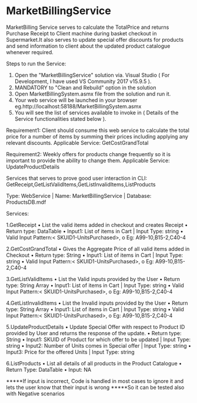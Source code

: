 # MarketBillingService
MarketBilling Service serves to calculate the TotalPrice and returns Purchase Receipt to Client machine during basket checkout in Supermarket.It also serves to update special offer discounts for products and send information to client about the updated product catalogue whenever required.

Steps to run the Service:
1. Open the "MarketBillingService" solution via. Visual Studio ( For Development, I have used VS Community 2017 v15.9.5 ).
2. MANDATORY to "Clean and Rebuild" option in the solution 
3. Open MarketBillingSystem.asmx file from the solution and run it.
4. Your web service will be launched in your browser eg.http://localhost:58188/MarketBillingSystem.asmx 
5. You will see the list of services available to invoke in ( Details of the Service functionalities stated below ).

Requirement1: Client should consume this web service to calculate the total price for a number of items by summing their prices including applying any relevant discounts. 
Applicable Service: GetCostGrandTotal

Requirement2: Weekly offers for products change frequently so it is important to provide the ability to change them.
Applicable Service: UpdateProductDetails

Services that serves to prove good user interaction in CLI: GetReceipt,GetListValidItems,GetListInvalidItems,ListProducts

Type:  WebService |
Name: MarketBillingService |
Database: ProductsDB.mdf

Services:

1.GetReceipt
•	List the valid items added in checkout and creates Receipt
•	Return type: DataTable
•   Input1: List of items in Cart | Input Type: string
•	Valid Input Pattern:< SKUID1-UnitsPurchased>,<SKUID2-UnitsPurchased>
    o	Eg: A99-10,B15-2,C40-4

2.GetCostGrandTotal
•	Gives the Aggregate Price of all valid items added in Checkout 
•	Return type: String
•   Input1: List of items in Cart | Input Type: string
•	Valid Input Pattern:< SKUID1-UnitsPurchased>,<SKUID2-UnitsPurchased>
    o	Eg: A99-10,B15-2,C40-4

3.GetListValidItems
•	List the Valid inputs provided by the User
•	Return type: String Array
•   Input1: List of items in Cart | Input Type: string
•	Valid Input Pattern:< SKUID1-UnitsPurchased>,<SKUID2-UnitsPurchased>
    o	Eg: A99-10,B15-2,C40-4
    
4.GetListInvalidItems
•	List the Invalid inputs provided by the User
•	Return type: String Array
•   Input1: List of items in Cart | Input Type: string
•	Valid Input Pattern:< SKUID1-UnitsPurchased>,<SKUID2-UnitsPurchased>
    o	Eg: A99-10,B15-2,C40-4

5.UpdateProductDetails
•	Update Special Offer with respect to Product ID provided by User and returns the response of the update.
•	Return type: String
•	Input1: SKUID of Product for which offer to be updated | Input Type: string
•	Input2: Number of Units comes in Special offer | Input Type: string
•	Input3: Price for the offered Units | Input Type: string
    
6.ListProducts
•	List all details of all products in the Product Catalogue 
•	Return Type: DataTable
•	Input: NA

*****If input is incorrect, Code is handled in most cases to ignore it and lets the user know that their input is wrong *****So it can be tested also with Negative scenarios

